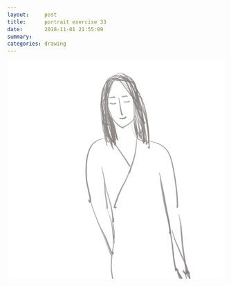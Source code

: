 ```yaml
---
layout:     post
title:      portrait exercise 33
date:       2018-11-01 21:55:09
summary:    
categories: drawing
---
```

![portrait exercise 33](/images/diary/portrait-exercise-33.png ".")
